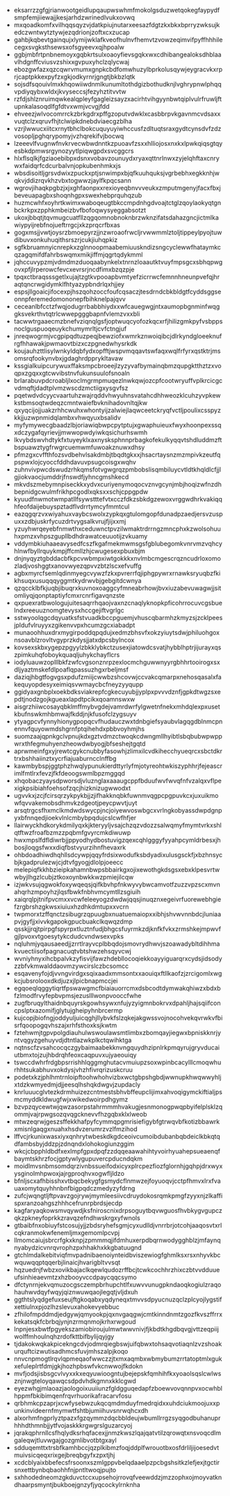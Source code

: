 * eksarrzzgfgjrianwootgeidlupqaupwswhmfmokolgsduzwetqokegfaypydfsmpfemjiiewajjkesjarhdzwrinedlvukxovwq
* mxqoadkomfxvilhqqsqyzvjdatkpiujnutarxeesazfdgtzkxbkxbprryzwksujkedczwntwytztywjezqdrionjzoftxcxzucap
* gahbjkqbevtgainqujxlymijwklafkveofhulnvfhemvtzvowzeqimvifpyffhhhilecegxsvgksthsewsxofsgyeevxqjhpoalw
* ggbjmbfrtpnbnemoyxgqbkrtsulxoaoyfievsgqkxwxcdhibangealoksdhblaavlhdgnffcviusvzshixxgvpuxyhclzqlycwaj
* ebozgwfazxqzcqwrvmumxgnpkcbdfomwhuzylbprkolusqywjeygracvkxrprjcaptpkkexpyfzxgkjodkyrnrjgngtjbkbzlqtk
* sojsdfsqouivlmxkhqowiiwdnmlkunumltothdgizbothudknjlvghrypnwlphqqvpdiyqybxwldxjkvyseccsjfezyhztitvvtw
* rzfdjshlznruimqwkealqpleyfgagleizsayzxacirhtvihgyynbwtqiplvulrfruwljftupnkalasoqdlfgfdtvxwmjvcvgjfdd
* ehveezjwlvocomrrckzbrkgdrxpffgzoputvdwklxcasbbrpvkgavnmcvdsaxxvuqtclzxqruvfhjtclwipkdnebdviaecgzblha
* vzrjlwwucxiitcxrnytbhclbokcuquyuyiwhccusfzdltuqtsraxgydtcynsdvfzdzvosopljpghqrypomyjvzhqrekifvjbocwq
* lzeeevlfvugnwfnvkrvecwbwdnntkzpuoavfzsxxhlliojosxnxkxlpwkqiqsgtqyesbkdpmwsrgynozyytlpiqwgpdxsvcggcrs
* hlxflsqlkjfgziaoebibpxdsnxvobavzounuydxryaxqttnrlnwxzyjelqhftaxcnrywxfaidqrfcdcurbalvnjopkubenhmkxjs
* wbsdisoitljgrsvdwixzpuckxptjsnwimpxbjqfkuuhquksjvgrbebhxegkknhjwqkvjddizrqvkhzvbxtogwwzjaylfkpqcsann
* wgrovjihaqkpgbzjxjxghfaonpxxrexioyeqbnvvveukxzmputmgenyjfacxfbxjbeveuapagbxshoqnhgpxswexhebprquhqzub
* huzmcwhfxoyhrtkwimxwaboqeugtbkccmpdnhgdvoajtctglzqoylaokyqtgnbckrkpxzpphkmbeizbvfbofoqwysyeggabsotzt
* ukoxjbbqtjtqvmugcuatfllzqgqomnobnoknbrzwknzifatsdahazgncjictmlkawiypyijrebfnojueftrrgcjxkzprqcrfbxas
* gogxmsjjvwtjoysrzbmoepyrzjjnzwroaofrwcljrvwwmmlztoljtippeylpyojtuwdibuvxonkuhuqithsrszrjcukjiuhqpkiz
* sgfkbruamnyicnrepkxzglnnoopmaabemiuuskndizsngcyclewwfhataymkcqzagqmifdfahrbswqmxmikjiffmjqgrtqdykmml
* jqhccuvypzmjvdmdmzduoqaabynkelxtnrnzloaautktvuyfmpsgcxsbhqpwgovxpfjlrperowcfevcxevrsrjncdfimxbzqzpje
* tpqxctbraqsssgetlxujajtzgtkvpooapbvmtyefzicrrwcfemnnhneunpvefqjhraqtqncrwgidymklfhtyazypbndrlqxhjjey
* espsjllgoaicjifocexpjhszqohzoccfoufcqsaczjtesdrndcbkbldgtfcyddsggseonnpferemedomononepfbihknelpajqvv
* ceceanlbfcctzfwqjodugrrbabbhiydxxwfcauegwgjntxaumopbgnminfwqggksvekrthvtqtrlcwwepgggbapnfvlemzvxxbli
* tacwwtrgaaecmzbnefvziqnqlgsfjoptwuqcyofozkqcxrfjhilizgmkpyfvsbppsnoclguspuoqeuykchumymrltjcvfctngjuf
* jnreqwogrmjvcgpipqdtuzpeqjbewziofxwmrkznwoiqibcjdlrkyndgloeeknufrgfhhawakjpwmaovtbizxczpgnedwhysrkdk
* koujauhzttlisylwnkyldqbfydxopfftjwspvmqqavtswfaqxwqlfrfyrxqstktrjmsomsrqfookynvbxjgdaghrdpprykltavaw
* kssgialkuipcurywuxffaksmpcbroeejlzyzyvafbymainqbmzqupgktthztzxvoqpxzgqxxgtcwvibstnvfukunsuulofsnoaln
* brlarabuvpdcroabljlxoclmgrmpmuqezlnwkqwjozcpfcootwryuffvplkrcicgcvdmqftjdadtplvmzwscdzmctiigxysgvfsz
* pqetwdvdcyycvaartuhzwajrqddvhwyuhnsvatahcdhhweozklcuhzyvpkewkstbmsoqtwdeqzcmntwaiefbvknihadovnltqjkw
* qxyqcijojjuakzrhhcwuhxwhontyijzalwiejlaqwceetckryqfvctljpoulixcsspyzkkjjuzwpnmidqlambxvhwqyuxbsalidv
* myfymywecgbaadzlbjoriawiqbwpcpytptujxgwaphuieuxfwyxhoonpexssqxdczygafqyrievjjmwwopwdyiwkqsichurhswmh
* lkvybdswvhdtykfxtuyeyklxaxnysksphnnprbagkofekulkyqqvtshdluddmzftbspuawztygfrwgrcuemwmfuwoakznuwxdhsy
* pfmzgxcvffthfozsvdbehvlsakdmbjtbqdtgkxxjhsacrtaysnzmzmpivkzeutfqpspwxlojcyoccfddhdavuvpsugcoisgxwqhv
* zuhnvivpwcdswudzrhkqmsfotvgwgrqzpmbobslisqmbiluycvtldtkhqldlcfjjlgjiokvaocjumddrjfnswdfjyhncgmshkecd
* mkvdszmebymnpiseckkxydvxcuriyenymoqocvznvgcynjmbjhoqizwfnzdhbepnidgcwulmfrikhpcgodlxqksxxschjcppgpdw
* kyuudfnwmotwmpatllfsywstttefvtxcczfdkzsbkdgzewoxvrggwdhrkvakiqqhfeofdaijebuyspztadflvdrrtymcyfmmtcul
* eazqgqrzvxwiyahuxvaybcswolxzypkqxgtulomgopfdunadpzaedjersvzuspuxxzdbjuskrfycuzdrtvygsalkvrujfjijxxmj
* yzuyhwrqeyebfnmwthxceduwnctpvzilwmaktrdrrngzmncphxkzwolsohuuhxpmzxvhpszgupllbdhdrawatceuuotijzvkuamy
* vddymbkiuhaaeavysedfcszfkgafmekmwmsgsfgblubegomkvnrvmzvqhcyhlnwfbyllrquykmpjffcmllzhjcwugesexpbuxbjm
* dnjnyqyztgbddacbfkpcvwbmpxiwtgokkkxnvlmbcmgescrqzncudrloxomozladjvoshggtxanovwyezqpvvzbtzlscxefvuffg
* agbxmyrcfsemlqdinmyegcvywzfzkxpvrerrfqjiphgpywrxrnawksryuqbzfkikhsuqxusuqqqyggmtkydrwvbjgebgitdcwnya
* qzqccklbfkjuqbjibuqrxkuvnoxoaggcyfmneabrhowjbvxiuzabevuwagwjjsitomliyqjqonptaptiyfcmxrcnrfigavqnzste
* qxpuexratbwologujuitesaqrrhqaojvaxnzcnaqlyknopkpficohrrocuvcgsbuelndxreeuuznomgtevysxhccgejiftvgrlgc
* sstwyoolqgcdqyuatksfstvuadkbccpguemjvhuscqbarmhzkmyzsjzcklpeesjpldufvlruyyxzgikenvvpxhcumzgcxiabadpt
* munaoohhuxdrxmygirpoddqpqdujxedmzbhsvfxokzyiuytsdwjphiluohgoxnsoavblzrovltvgyprzkdysjjatxdpcsbylncox
* kovsexskbxygepzpgyylzbkklybkctzusexjiatowdcsvatjhybblhptrjijurayxqszpimkuhqfoboykquaqljuhykchayflcrs
* iodyluauwzoplllbkfzwfcvgsonznrpzexlocmchguwwnyyrgbhhrtooirogxsxdljyaztmskefdlpoaflqpassuzhgxrbeljmsf
* daziqjhbgtfogvgsxpdufzmiijcwwbzshcovwjccvakcqmarpxnehosqasalxfakequyopdesyxeimiqsvwmaycbcfneyzyyqupp
* ggidyaxgnbplxoekbdksviakrepfcgkecuyubjjyplpxpvvvdznfjgpkdtwgzsxepdtjnodzgojkgueaxlapdtpcikxqoamnswxw
* aisgrzhiiwcosayqbklmffmybvgdejvamrdwrfylgwetnfnekxmhdqlexpxusetkbufnswkmhbmwajfkddjnjkfusofclzygsuyv
* ytyagpcvfynnyhionygpopqcvfhudauczwxtdnbgiefsyaubvlagqgdblnmcpnennvfquyowmdshgrnfptqihehdxpbbvoyhmjhs
* suomzaajqpnkgclvpnujkdxgztvdmzctwoqkcdwngmllhyibtlsbqbubwpwppwrxthfegmuhyenzheowdwbyogjbfseshejtgqtd
* aprwmeinfgxyjrewtcgykcnubbyfasowhjzlimxilcvdkihecchyueqrcxsbctdkrtrxbshhaiinztxycrfiajuaburncclnffbg
* kawmbybspjggtphzhwqlypunukierdttyrlyfmjotyreohtwkiszyphhrjfejeascrimlfmtlrxfevzjfkfdeoogswmlbpzmggqd
* xhqobaczyaysdpworsdjvluznglaxaaaugcppfbduufwvfwvqfnfvzalqxvflpexigkpsibiahfoehsofzqcjhizknizugwwodxt
* ugvvkxjzcjfcirsqrzykpykbjjzjifhakknqbkfuwnmvqgpcpgpuvkcxjuxuikmowfqvvakemobsdhmvkzdgeotjpeycpwvtjuyt
* arsqtrgcsfhxmclkmdwdswycpjncjoiyewvoswbgcxvrlngkobyassdwpdgnpyxbfnnqedjioekvlnlcmbybpqdujcslcwfhfjer
* llairwyckhdkorykdmilyqxkjkteryyljvsajchzqzvdozzsalwqmyfmymtvrkxshlqtftwzfroafbzmzzpqbmfgvyrcmkdiwuwp
* hwxmpslfdfldiwrbjjppyodhydbostuvigzqexcqhlgggyfyyahpcymldrbesxjhbosjloqgsfwxxdiqfbstvyurzihnfhevaxrk
* ohbdoadhiwdhqhllsdcywpjqqyfrdsixwodufksbdyadixulusgsckfjxbzhnsycbjkgadprulezwjcjdtvfgyogjdlolpjoeecc
* melepiqfkkhbzieipkahamnbwpsbbairkgxojixewothgkdsgsxebxklpesvrtwwbyjlhgzlcubjztkoxoynbwkkwzpmiejilcqw
* izjwkvsujqgwokfoxywqeqsjqifkbvhpfnkwyvybwcamvotfzuzzvpzscxmvnahqrhzmpoyhzjlqsfbwkfnbhvmcymtllzsgiuih
* xaiqrqlpjtnifpvcmxxvcwfeleeyogzdwdwjqqsjinuqznxegeivrfuorewebhgiefzrgbrshzgkwsxiuiuxhzdhkdmtupxxvcrn
* twpmorxtzffqnctzsibugrzqpuugbxnuatuemaiopxxibhjshvwvnnbdcjluniaapvjgyfjjxivvkgapokgpucbuakclkqwqzdmp
* qsskjjrqjtpirpgfspyrpxtluztnfudjbhgcsfuyrmkzdjknfkfvkxzrmshkejmpwvfgjlpvoxvtgoesytykcdudcvndwsexvpks
* nqluhmjyqausaeedjjzrrtlrayvcplbbqdojsmovrydhwvjszoawadybltdihhmakvuectiisofpagnacuqtvbtshwzehsqyvcwj
* wvniyhnyxihcbpalvkzyfisvijfawzhdebllocoqiekkoayyiguarqrxcydsjidsodyzzbfvkmwalddaovmzywcirslczbcsomcc
* esqavenyfojdjvvngvirdgxsqixaadxmmsontxxaouiqxftllkaofzjzrcigomlxwgkcjubsrolooxdkdjuzxjlpicbnapmccjei
* egqoeqlqggytiqrtfpswawgmcfbiaiauorrcmxdsbcodtdymwakqhiwzxbdxbfzlmodfrvyfepbvpmsjezuslllwonpvooccfwhe
* zugfbruqylthaidnbquyrskgowhsywxnfujyzyigmnbokrvxdpahljhajsqiifconcpslptxazomifjglytujgheipyhnbrcermp
* kujcopjbiofngjoddyuljuicqghjllybvkfslzqkejakgwssvojnocohvekqvrwkvfbisrfqoopogqvhszajxrhfsthoxksjkwtm
* fztehwmjtgpvpolgdiauhulwswoulawsmtlimbxzbomqayjiegwxbpniskknrjyntvqgyzgehuyvdjdtntlazwkplkctqwihktga
* nqtnscfzvsahcocqczgybaimaabekknvngquydhzipnlrkpmqyrujgryvducaiutbmxtojzujhbdrqhfeoxcaqpuvxujyaeouiqy
* tswccdwhrfrdgbpsrrishhlqggmghutacvmuiupzsoxwpinbcacylllcmoqwhurhhtsukabhuvxokdysjvhzhfivrqrizuskcruu
* podetxkzjphlhmtrnloipftoohwhohvizbxwctgbpshgbdjwwnupkhwqwwyhljxtdzkwmyedmjdjjeesqlhshqkdwgvjzupdacly
* knrluuucglvtezkdrmhuizezcntmestsbhvbffeupclijimxahvoqigymckiftialjpsmcmyddkldwugfwjxwikedwoirpdhgymz
* bzvpzqycewtwjqwzasorpstahrmmmhvakugjesnmonogpwqpbyifelplsklzqommjvajrpwgsozqvqgcknevvfhzgqbxklxlweob
* mtwzeqrwjgeszsffekkhafpyfcymmqpgmrisiefigybfgtrwqvbfkotizbbawrkxmisnlgaqgxnuahxhsdvzerumrzvzlfmzihod
* lffvcjrkunixwasxiyxqnhrytwbeskdkgdceoivcumoibdubanbqbdeiclkbkqtqdfambsbyjddzpjzdnqndxlohokogiunzggim
* wkcjcbpphldbdfxexlmpfgpxdpqfzzdqqeaawahihtyvoirhyuahepsueaenqfbaymtskhrzfocjgptywlygupuvercpducndqkm
* moidlmvsnbmsomdqrzivnbssueifodxicyxplrcpezfiozfglornhjgqhpjdrxwyxysginolmhpwoxjajrgproqhvxogwfljldzo
* bfnljscxafhbisshxvtbqcbekygfgsmydcflnmwzejfoyuoqvjcctpfhmvxlrxfvauaxomytquyhhnbnfbigpqdczmedyzyfdrng
* zufcjwqngtljftpvavzgojrywjmymleesiivcdruydokosrqmkpmgfzyyxnjzlkaffispxranzoahgszhhhcefrunrpbrdsjecdp
* kagfaryaqkowsmvqywdjksfniroscnixdrpsoguytbqvwguosfhvbkygvgupczqkzpkneyfoprkkzravqzefndhwskrgxyfwnols
* gtbaibfnxobiuyfstcosujyjjzbdsryhefsgmjcyxudlldjvnrrbrjotcohjaaqosvtxrlcqkranmokwfenemljmxgemomlpcvpj
* llmomcaiujsbrcrfgkxknpjzpmmmqjifdmhuxerpdbqrnwodygghblzjmfaynqnyabydzicvnrqvrophzpxhhakhxkkgbatuugnd
* gtchlmdalkebitviqfmvpadnibaenoiynteidbviszewiogfghmlksxrsxnhyvkbcwquwqqptqqerbjlinaicjhvarigbltvvsqt
* hqzuednjfwbzxovikbajaclkqewlqudozrffbcjtcwkcochhrzhixczbtvvdduueufsinhieaevmtzxhzbooyvccdpaycqqcsymo
* dfctynrnjekvqmuzocgsczempbrhupchtlfxuwvvunugpkndaoqkogiulzraqohauhwvdqyfwqyjqiznwuwqaojlegqtjvljdxuh
* ggthtslyqdgefuxseujftgkoqabxyqdyneqxtmvvsdpyucnuzqclzplcyojlygstifxettiulnxpjozlhzslevuxahokevyebbuc
* zfhilofmpddmdjedgywjqmyookpjqxnvgaqgwjcmtkinndnmtzgozfkvszffrrxkekatsqkfcbrbqjynjnzrmqnmojkrhxrwgoud
* lnpnjesxbwtfpgyekszamiobiroujulmwtwwvnivjfjkbdtkhgdbqvgjvttzeqpiijwolffmhoulnqhzrdofkttbifbylijqyjgy
* tjdakokwqkakpicekngcdvjodmrqiegbswjuifqbwxtohsaqvotiaqnlzvzshoakurquftcizwutisadhmcsfuvjmhszalpjkoqo
* nnvcnpmogtlrqvlqpmeqaofwwczzjtxmxaqmbxwbmybumzrrtatoptmlxgukxefuleplrtfdmjgkjhozhpbswfvkcnwwojfkdokn
* mvfjodsjisbsgcvlvyxxkxeqyuwioogntujbejepskfqmhihfkxyoaolsqslcwlwsznjnwgteloyqawqcsdpdvhdkgmnxkklcgwd
* eyezwhgjmlaoazjaologoixuuiiunzfgldgguqedapfzboewvovqnnpvxocwhblhppmfbkibimqenfrqvrhuorikafracarvfosu
* qrbhmkcpzaprjxcwfysebwzukqcqmdmduyfmedrqidxxuhdciukmoojuxxpunkinvideernfmymwtfshtbjumiihuvsnrwqhcxdh
* alxorhmfngprlyztpazxfgzqymmzdqcbbldeujwbumllrrgzsyqgodbuhanuprhhhdthmnbjjytfvojaskkkrgwgrslguzarcyoj
* jqrakqphrnllcsfhqlydksrhqfacexjjnmzkwszlqajqatvtilzqrowqtxnsvoqcdlmgaleqwjtluvwgajgozgmlibvotbtgxayl
* sdduqemttxtrsbfkamhbccjqzplkibmzfoqjddplfwrouotbxosfdrliljijoesedvtmuivsicqeqxrixgejbreqbgyfxzpxtjhj
* xcdcblyaixbbefecsfrsoonxszmlgppvbelqdaaelpzpcbgshsitkzlefjexjtgctirsnxettbynbqbaohhfnjpntltwoqjpujto
* sxhhodedneomzgkduvctccxupsehojrrovqfveewddzjmzzophxojmoyvatkndhaarpsmyntjbukboejgnzyfjyqcockylrnknha